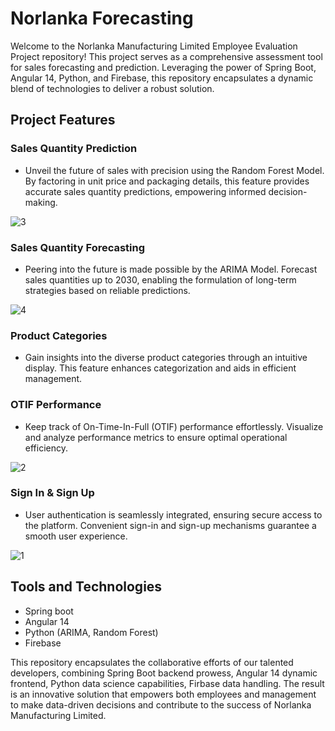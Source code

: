 # Norlanka Forecasting

Welcome to the Norlanka Manufacturing Limited Employee Evaluation Project repository! This project serves as a comprehensive assessment tool for sales forecasting and prediction. Leveraging the power of Spring Boot, Angular 14, Python, and Firebase, this repository encapsulates a dynamic blend of technologies to deliver a robust solution.

## Project Features

### Sales Quantity Prediction
- Unveil the future of sales with precision using the Random Forest Model. By factoring in unit price and packaging details, this feature provides accurate sales quantity predictions, empowering informed decision-making.
  
![3](https://github.com/Norlanka-Forecasting/norlanka-client/assets/61306132/9797e5c7-0499-428e-898c-50387744ab63)

### Sales Quantity Forecasting
- Peering into the future is made possible by the ARIMA Model. Forecast sales quantities up to 2030, enabling the formulation of long-term strategies based on reliable predictions.
  
![4](https://github.com/Norlanka-Forecasting/norlanka-client/assets/61306132/3f9ca1ee-13f5-4946-ac20-a5df22a0beae)

### Product Categories
- Gain insights into the diverse product categories through an intuitive display. This feature enhances categorization and aids in efficient management.

### OTIF Performance 
- Keep track of On-Time-In-Full (OTIF) performance effortlessly. Visualize and analyze performance metrics to ensure optimal operational efficiency.
  
![2](https://github.com/Norlanka-Forecasting/norlanka-client/assets/61306132/e24d0e4b-c08f-401e-accd-9328adbde48e)

### Sign In & Sign Up 

- User authentication is seamlessly integrated, ensuring secure access to the platform. Convenient sign-in and sign-up mechanisms guarantee a smooth user experience.
  
![1](https://github.com/Norlanka-Forecasting/norlanka-client/assets/61306132/a7845eb9-b02e-4839-b2fb-a6421dac78c9)

## Tools and Technologies 

- Spring boot
- Angular 14
- Python (ARIMA, Random Forest)
- Firebase

This repository encapsulates the collaborative efforts of our talented developers, combining Spring Boot backend prowess, Angular 14 dynamic frontend, Python data science capabilities, Firbase data handling. The result is an innovative solution that empowers both employees and management to make data-driven decisions and contribute to the success of Norlanka Manufacturing Limited.


